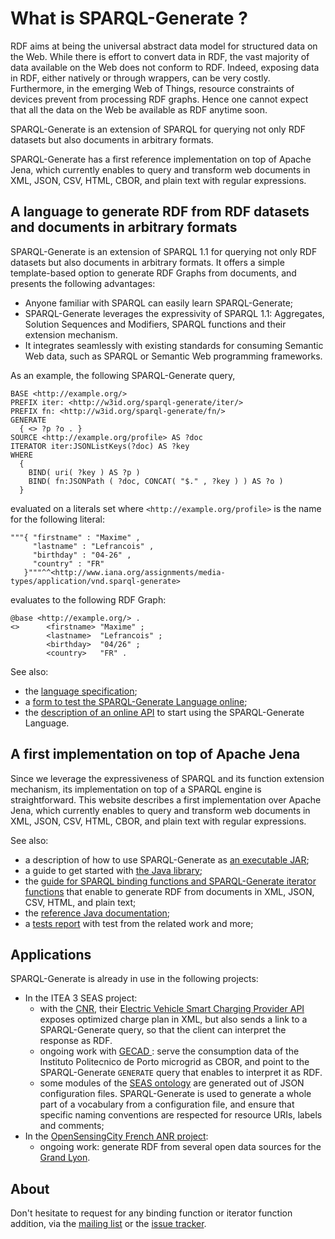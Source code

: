 # What is SPARQL-Generate ?

RDF aims at being the universal abstract data model for structured data on the Web. While there is effort to convert data in RDF, the vast majority of data available on the Web does not conform to RDF. Indeed, exposing data in RDF, either natively or through wrappers, can be very costly. Furthermore, in the emerging Web of Things, resource constraints of devices prevent from processing RDF graphs. Hence one cannot expect that all the data on the Web be available as RDF anytime soon. 

SPARQL-Generate is an extension of SPARQL for querying not only RDF datasets but also documents in arbitrary formats.

SPARQL-Generate has a first reference implementation on top of Apache Jena, which currently enables to query and transform web documents in XML, JSON, CSV, HTML, CBOR, and plain text with regular expressions.


## A language to generate RDF from RDF datasets and documents in arbitrary formats

SPARQL-Generate is an extension of SPARQL 1.1 for querying not only RDF datasets but also documents in arbitrary formats. It offers a simple template-based option to generate RDF Graphs from documents, and presents the following advantages:

- Anyone familiar with SPARQL can easily learn SPARQL-Generate;
- SPARQL-Generate leverages the expressivity of SPARQL 1.1: Aggregates, Solution Sequences and Modifiers, SPARQL functions and their extension mechanism.
- It integrates seamlessly with existing standards for consuming Semantic Web data, such as SPARQL or Semantic Web programming frameworks.

As an example, the following SPARQL-Generate query,

```
BASE <http://example.org/>
PREFIX iter: <http://w3id.org/sparql-generate/iter/>
PREFIX fn: <http://w3id.org/sparql-generate/fn/>
GENERATE 
  { <> ?p ?o . }
SOURCE <http://example.org/profile> AS ?doc
ITERATOR iter:JSONListKeys(?doc) AS ?key
WHERE
  { 
    BIND( uri( ?key ) AS ?p )
    BIND( fn:JSONPath ( ?doc, CONCAT( "$." , ?key ) ) AS ?o )
  }
```
evaluated on a literals set where `<http://example.org/profile>` is the name for the following literal:

```
"""{ "firstname" : "Maxime" ,
     "lastname" : "Lefrancois" ,
     "birthday" : "04-26" ,
     "country" : "FR"
   }"""^^<http://www.iana.org/assignments/media-types/application/vnd.sparql-generate>
```
evaluates to the following RDF Graph:

```
@base <http://example.org/> .
<>      <firstname> "Maxime" ;
        <lastname>  "Lefrancois" ;
        <birthday>  "04/26" ;
        <country>   "FR" .
```

See also:

* the [language specification](language.html);
* a [form to test the SPARQL-Generate Language online](language-form.html);
* the [description of an online API](language-api.html) to start using the SPARQL-Generate Language.

## A first implementation on top of Apache Jena

Since we leverage the expressiveness of SPARQL and its function extension mechanism, its implementation on top of a SPARQL engine is straightforward. This website describes a first implementation over Apache Jena, which currently enables to query and transform web documents in XML, JSON, CSV, HTML, CBOR, and plain text with regular expressions.

See also:

* a description of how to use SPARQL-Generate as [an executable JAR](language-cli.html);
* a guide to get started with [the Java library](get-started.html);
* the [guide for SPARQL binding functions and SPARQL-Generate iterator functions](functions.html) that enable to generate RDF from documents in XML, JSON, CSV, HTML, and plain text;
* the [reference Java documentation](apidocs/index.html);
* a [tests report](tests-reports.html) with test from the related work and more;


## Applications

SPARQL-Generate is already in use in the following projects:

* In the ITEA 3 SEAS project:
    * with the [CNR](www.cnr.tm.fr), their [Electric Vehicle Smart Charging Provider API](http://cnr-seas.cloudapp.net/scp) exposes optimized charge plan in XML, but also sends a link to a SPARQL-Generate query, so that the client can interpret the response as RDF.
    * ongoing work with [GECAD ](http://gecad.isep.ipp.pt): serve the consumption data of the Instituto Politecnico de Porto microgrid as CBOR, and point to the SPARQL-Generate `GENERATE` query that enables to interpret it as RDF. 
    * some modules of the [SEAS ontology](https://w3id.org/seas/) are generated out of JSON configuration files. SPARQL-Generate is used to generate a whole part of a vocabulary from a configuration file, and ensure that specific naming conventions are respected for resource URIs, labels and comments;
* In the [OpenSensingCity French ANR project](http://opensensingcity.emse.fr/):
    * ongoing work: generate RDF from several open data sources for the [Grand Lyon](www.grandlyon.com/).

## About

Don't hesitate to request for any binding function or iterator function addition, via the [mailing list](mail-lists.html) or the [issue tracker](issue-tracking.html).


